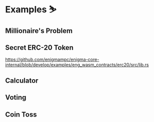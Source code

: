 ﻿# Examples ⛷️

## Millionaire's Problem

## Secret ERC-20 Token

https://github.com/enigmampc/enigma-core-internal/blob/develop/examples/eng_wasm_contracts/erc20/src/lib.rs

## Calculator

## Voting

## Coin Toss

